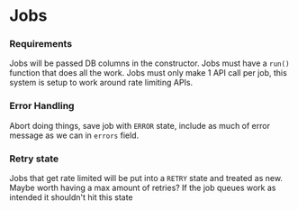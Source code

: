 # Jobs

### Requirements

Jobs will be passed DB columns in the constructor.
Jobs must have a `run()` function that does all the work.
Jobs must only make 1 API call per job, this system is setup to work around rate limiting APIs.

### Error Handling

Abort doing things, save job with `ERROR` state, include as much of error message as we can in `errors` field.

### Retry state

Jobs that get rate limited will be put into a `RETRY` state and treated as new.
Maybe worth having a max amount of retries? If the job queues work as intended it shouldn't hit this state
